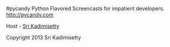 #pycandy
Python Flavored Screencasts for impatient developers.    
http://pycandy.com

Host - [Sri Kadimisetty](http://sri.io)

Copyright 2013 Sri Kadimisetty
